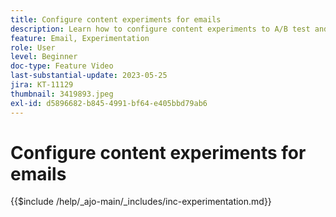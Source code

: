 ```yaml
---
title: Configure content experiments for emails
description: Learn how to configure content experiments to A/B test and explore email content best drives your business objectives.
feature: Email, Experimentation
role: User
level: Beginner
doc-type: Feature Video
last-substantial-update: 2023-05-25
jira: KT-11129
thumbnail: 3419893.jpeg
exl-id: d5896682-b845-4991-bf64-e405bbd79ab6
---
```

# Configure content experiments for emails

{{$include /help/_ajo-main/_includes/inc-experimentation.md}}
